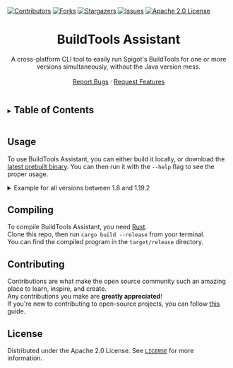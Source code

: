 [![Contributors][contributors-shield]][contributors-url]
[![Forks][forks-shield]][forks-url]
[![Stargazers][stars-shield]][stars-url]
[![Issues][issues-shield]][issues-url]
[![Apache 2.0 License][license-shield]][license-url]




<h1 align="center">BuildTools Assistant</h1>
<p align="center">
  A cross-platform CLI tool to easily run Spigot's BuildTools for one or more versions simultaneously, without the Java version mess.
  <br />
  <br />
  <a href="https://github.com/Insprill/buildtools-assistant/issues">Report Bugs</a>
  ·
  <a href="https://github.com/Insprill/buildtools-assistant/issues">Request Features</a>
</p>




<!-- TABLE OF CONTENTS -->
<details>
  <summary><h2 style="display: inline-block">Table of Contents</h2></summary>
  <ol>
    <li><a href="#about-the-project">About The Project</a></li>
    <li><a href="#usage">Usage</a></li>
    <li><a href="#compiling">Compiling</a></li>
    <li><a href="#contributing">Contributing</a></li>
    <li><a href="#license">License</a></li>
  </ol>
</details>




<!-- USAGE -->

## Usage

To use BuildTools Assistant, you can either build it locally, or download the [latest prebuilt binary][latest-actions-build]. You can then run it with the `--help` flag to see the proper usage.

<details>
  <summary>Example for all versions between 1.8 and 1.19.2</summary>
  <code>./buildtools-assistant 1.19.2 1.19.1 1.19 1.18.2 1.18.1 1.18 1.17.1 1.17 1.16.5 1.16.4 1.16.3 1.16.2 1.16.1 1.16 1.15.2 1.15.1 1.15 1.14.4 1.14.3 1.14.2 1.14.1 1.14 1.13.2 1.13.1 1.13 1.12.2 1.12.1 1.12 1.11.2 1.11.1 1.11 1.10.2 1.10 1.9.4 1.9.2 1.9.2 1.9 1.8.8 1.8.7 1.8.6 1.8.5 1.8.4 1.8.3 1.8.1 1.8</code>
</details




<!-- Compiling -->

## Compiling

To compile BuildTools Assistant, you need [Rust](https://www.rust-lang.org/tools/install).  
Clone this repo, then run `cargo build --release` from your terminal.  
You can find the compiled program in the `target/release` directory.  




<!-- CONTRIBUTING -->

## Contributing

Contributions are what make the open source community such an amazing place to learn, inspire, and create.  
Any contributions you make are **greatly appreciated**!  
If you're new to contributing to open-source projects, you can follow [this](https://docs.github.com/en/get-started/quickstart/contributing-to-projects) guide.




<!-- LICENSE -->

## License

Distributed under the Apache 2.0 License. See [`LICENSE`][license-url] for more information.




<!-- MARKDOWN LINKS & IMAGES -->
<!-- https://www.markdownguide.org/basic-syntax/#reference-style-links -->

[contributors-shield]: https://img.shields.io/github/contributors/Insprill/buildtools-assistant.svg?style=for-the-badge
[contributors-url]: https://github.com/Insprill/buildtools-assistant/graphs/contributors
[forks-shield]: https://img.shields.io/github/forks/Insprill/buildtools-assistant.svg?style=for-the-badge
[forks-url]: https://github.com/Insprill/buildtools-assistant/network/members
[stars-shield]: https://img.shields.io/github/stars/Insprill/buildtools-assistant.svg?style=for-the-badge
[stars-url]: https://github.com/Insprill/buildtools-assistant/stargazers
[issues-shield]: https://img.shields.io/github/issues/Insprill/buildtools-assistant.svg?style=for-the-badge
[issues-url]: https://github.com/Insprill/buildtools-assistant/issues
[license-shield]: https://img.shields.io/github/license/Insprill/buildtools-assistant.svg?style=for-the-badge
[license-url]: https://github.com/Insprill/buildtools-assistant/blob/master/LICENSE
[latest-actions-build]: https://nightly.link/Insprill/buildtools-assistant/workflows/build/master
